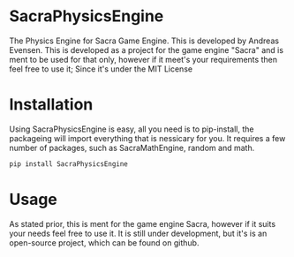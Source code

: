 # SacraPhysicsEngine
 The Physics Engine for Sacra Game Engine. This is developed by Andreas Evensen. This is developed as a project for the game engine "Sacra" and is ment to be used for that only, however if it meet's your requirements then feel free to use it; Since it's under the MIT License
# Installation
Using SacraPhysicsEngine is easy, all you need is to pip-install, the packageing will import everything that is nessicary for you. It requires a few number of packages, such as SacraMathEngine, random and math.
```bash
pip install SacraPhysicsEngine
```
# Usage
As stated prior, this is ment for the game engine Sacra, however if it suits your needs feel free to use it. It is still under development, but it's is an open-source project, which can be found on github.
